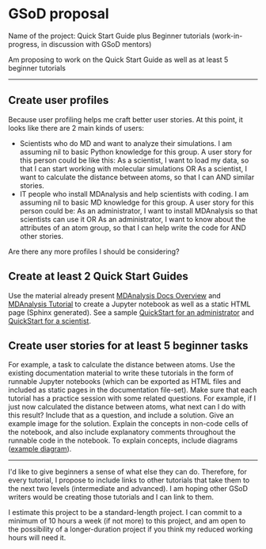 # GSoD proposal

Name of the project: Quick Start Guide plus Beginner tutorials
(work-in-progress, in discussion with GSoD mentors)


Am proposing to work on the Quick Start Guide as well as at least 5 beginner tutorials

---

##	Create user profiles

Because user profiling helps me craft better user stories. At this point, it looks like there are 2 main kinds of users:

- Scientists who do MD and want to analyze their simulations. I am assuming nil to basic Python knowledge for this group. A user story for this person could be like this: As a scientist, I want to load my data, so that I can start working with molecular simulations OR As a scientist, I want to calculate the distance between atoms, so that I can <get this result> AND similar stories.
- IT people who install MDAnalysis and help scientists with coding. I am assuming nil to basic MD knowledge for this group. A user story for this person could be: As an administrator, I want to install MDAnalysis so that scientists can use it OR As an administrator, I want to know about the attributes of an atom group, so that I can help write the code for <this task> AND other stories.

Are there any more profiles I should be considering?

## Create at least 2 Quick Start Guides

Use the material already present [MDAnalysis Docs Overview](https://www.mdanalysis.org/docs/documentation_pages/overview.html#examples) and [MDAnalysis Tutorial](http://www.mdanalysis.org/MDAnalysisTutorial/) to create a Jupyter notebook as well as a static HTML page (Sphinx generated).  See a sample [QuickStart for an administrator](https://github.com/AninditaBasu/AninditaBasu.github.io/blob/master/gsod/Capture.PNG) and [QuickStart for a scientist](https://github.com/AninditaBasu/AninditaBasu.github.io/blob/master/gsod/Capture2.PNG).

## Create user stories for at least 5 beginner tasks

For example, a task to calculate the distance between atoms. Use the existing documentation material to write these tutorials in the form of runnable Jupyter notebooks (which can be exported as HTML files and included as static pages in the documentation file-set). Make sure that each tutorial has a practice session with some related questions. For example, if I just now calculated the distance between atoms, what next can I do with this result? Include that as a question, and include a solution. Give an example image for the solution. Explain the concepts in non-code cells of the notebook, and also include explanatory comments throughout the runnable code in the notebook. To explain concepts, include diagrams ([example diagram](https://github.com/AninditaBasu/AninditaBasu.github.io/blob/master/gsod/Capture3.PNG)).

---

I'd like to give beginners a sense of what else they can do. Therefore, for every tutorial, I propose to include links to other tutorials that take them to the next two levels (intermediate and advanced). I am hoping other GSoD writers would be creating those tutorials and I can link to them.

I estimate this project to be a standard-length project. I can commit to a minimum of 10 hours a week (if not more) to this project, and am open to the possibility of a longer-duration project if you think my reduced working hours will need it.

